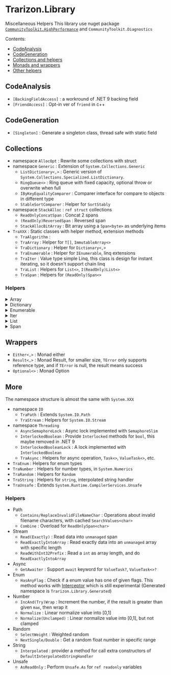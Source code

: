 ﻿# Trarizon.Library

Miscellaneous Helpers
This library use nuget package [`CommunityToolkit.HighPerformance`](https://github.com/communitytoolkit/dotnet) and `CommunityToolkit.Diagnostics` 

Contents:

- [CodeAnalysis](#CodeAnalysis)
- [CodeGeneration](#CodeGeneration)
- [Collections and helpers](#Collections)
- [Monads and wrappers](#Wrappers)
- [Other helpers](#More)

## CodeAnalysis

- `[BackingFieldAccess]` : a workround of .NET 9 backing field
- `[FriendAccess]` : Opt-in ver of `friend` in c++

## CodeGeneration

- `[Singleton]` : Generate a singleton class, thread safe with static field

## Collections

- namespace `AllocOpt` : Rewrite some collections with struct
- namespace `Generic` : Extension of `System.Collections.Generic`
    - `ListDictionary<,>` : Generic version of `System.Collections.Specialized.ListDictionary`.
    - `RingQueue<>` : Ring queue with fixed capacity, optional throw or overwrite when full
    - `IByKeyEqualityComparer` : Comparer interface for compare to objects in different type
    - `StableSortComparer` : Helper for `SortStably`
- namespace `StackAlloc` : `ref struct` collections
    - `ReadOnlyConcatSpan` : Concat 2 spans
    - `(ReadOnly)ReversedSpan` : Reversed span
    - `StackAllocBitArray` : Bit array using a `Span<byte>` as underlying items
- `TraXXX` : Static classes with helper method, extension methods
    - `TraAlgorithm` : 
    - `TraArray` : Helper for `T[]`, `ImmutableArray<>`
    - `TraDictionary` : Helper for `Dictionary<,>`
    - `TraEnumerable` : Helper for `IEnumerable`, linq extensions
    - `TraIter` : Value type simple Linq, this class is design for instant iterating, so it doesn't support chain linq
    - `TraList` : Helpers for `List<>`, `I(ReadOnly)List<>`
    - `TraSpan` : Helpers for `(ReadOnly)Span<>`

### Helpers

<details>
<summary>Array</summary>

- `MoveTo` : Move item on `fromIndex` to `toIndex`
- `SortStably` : Perform stable sort with BCL-built-in `Sort`, and `StableSortComparer`
- `EmptyIfDefault` for `ImmutableArray<>` : Return empty array if source is `null` 

</details>

<details>
<summary>Dictionary</summary>

- `GetOrAdd`

</details>

<details>
<summary>Enumerable</summary>

- Aggregation
    - `CountsMoreThan/LessThan/AtMost/AtLeast/EqualsTo/Between` : Judge size of collection
    - `IsDistinct(By)` : Check if the collection doesn't contains duplicate element
    - `IsInOrder(By)` : Check if the elements in collection is in order
    - `MinMax(By)` : Get minimun value and maximun value in one iteration
- Creation
    - `EnumerateByWhile(NotNull)` : Yield next value selected by a `Func<T, T>`, until predicate failed
- Element
    - `TryAt` : `TryXXX` version of `ElementAt`
    - `TryFirst` : `TryXXX` version of `First`
    - `FirstByMaxPriorityOrDefault` : Find the first item has priority greater than given priority, if not found, return the first item with greatest priority
    - `TrySingle` : Returning tagged union version of `Single`
- Filtering
    - `Duplicates` : Return all elements that is not distinct in collection
    - `OfNotNull` : Filter out all `null` values
    - `TakeEvery` : Yield the values in specific interval
- Joining
    - `CatesianProduct` : Catesian product
    - `Merge` : Merge 2 sorted collections
- Mapping
    - `Adjacent` : Yield the value and its next value
    - `AggregateSelect` : `Aggregate` and returns all values in processing
    - `ChunkPair/Triple` : Returning tuple version of `Chunk`
    - `WithIndex` : Yield index and item, `Index` in .NET 9
    - `Repeat` : Repeatly enumerate the collection
- Partition
    - `OfTypeWhile` : Take values until doesn't match the given type
    - `OfTypeUntil` : Take values until reach element in given type
    - `PopFront` : Split the collection into 2 parts, the first parts is return by `out` paramter
    - `PopFirst` : Get the first element, and returns the rest elements.
- Sorting
    - `Rotate` : Split the collection into 2 parts and swap them
- ToCollections
    - `EmptyIfNull` : Return empty collection if source collection is `null`
    - `ToNonEmptyListOrNull` : If collection is empty, returns `null`, else collect elements into `List<>`

</details>

<details>
<summary>Iter</summary>

These methods are implements for instant iteration, so all iterators are implements with `struct`,
but not implements `IEnumerable<>` or `IEnumerator`

Too lazy to implement all linqs, so I'll just implement what I have used.

- Creation
    - `IterateByWhile(NotNull)` : Yield next value selected by a `Func<T, T>`, until predicate failed
    - `Range` : Enumerate `int` from `start` to `end`(not include)
    - `RangeTo` : Iterate `int` from 0 to `count` with specific step
- Joining
    - `Zip` : Linq `Zip`
- Partition
    - `Take` : Linq `Take`

</details>

<details>
<summary>List</summary>

- Modification
    - `RemoveAt/RemoveRange` : overload for `Index` and `Range`
    - `MoveTo` : Move item on `fromIndex` to `toIndex`
- Views
    - `AsMemory` : Returns the `Memory` view of this list
    - `GetLookup` : Returns a view treating the list as a set
    - `GetKeyedLookup` : Returns a view treating the list as dictionary
    - `GetSortedModifier` : Returns a view through which modifying the list will keep elements in order.

</details>

<details>
<summary>Span</summary>

- Creation
    - `As(ReadOnly)Bytes` : Convert an `unmanaged` value into bytes
- Index
    - `OffsetOf` : Get the index of element by pointer substraction
    - `FindLower/UppderBoundIndex` : find the lower/upper bound in a sorted span
- Modifications
    - `MoveTo` : Move item on `fromIndex` to `toIndex`
    - `SortStably` : Perform stable sort with BCL-built-in `Sort`, and `StableSortComparer`
- Views
    - `AsReversed` : return `(ReadOnly)ReversedSpan` of the span

</details>

## Wrappers

- `Either<,>` : Monad either
- `Result<,>` : Monad Result, for smaller size, `TError` only supports reference type, and if `TError` is null, the result means success
- `Optional<>` : Monad Option

## More

The namespace structure is almost the same with `System.XXX`

- namespace `IO`
    - `TraPath` : Extends `System.IO.Path`
    - `TraStream` : Helpers for `System.IO.Stream`
- namespace `Threading`
    - `AsyncSemaphoreLock` : Async lock implemented with `SemaphoreSlim`
    - `InterlockedBoolean` : Provide `Interlocked` methods for `bool`, this maybe removed in .NET 9
    - `InterlockedBooleanLock` : A lock implemented with `InterlockedBoolean`
    - `TraAsync` : Helpers for async operation, `Task<>`, `ValueTask<>`, etc.
- `TraEnum` : Helpers for enum types
- `TraNumber` : Helpers for number types, in `System.Numerics`
- `TraRandom` : Helpers for `Random`
- `TraString` : Helpers for `string`, interpolated string handler
- `TraUnsafe` : Extends `System.Runtime.CompilerServices.Unsafe`

### Helpers

- Path
    - `Contains/ReplaceInvalidFileNameChar` : Operations about invalid filename characters, with cached `SearchValues<char>`
    - `Combine` : Overload for `ReadOnlySpan<char>`
- Stream
    - `Read(Exactly)` : Read data into `unmanaged` span
    - `ReadExactlyIntoArray` : Read exactly data into an `unmanaged` array with specific length
    - `ReadWithInt32Prefix` : Read a `int` as array length, and do `ReadExactlyIntoArray`
- Async
    - `GetAwaiter` : Support `await` keyword for `ValueTask?`, `ValueTask<>?`
- Enum
    - `HasAnyFlag` : Check if a enum value has one of given flags. This method works with [Interceptor](https://github.com/dotnet/roslyn/blob/main/docs/features/interceptors.md) which is still experimental (Generated namespace is `Trarizon.Library.Generated`)
- Number
    - `IncAnd(Try)Wrap` : Increment the number, if the result is greater than given `max`, then wrap it
    - `Normalize` : Linear normalize value into [0,1]
    - `Normalize(Unclamped)` : Linear normalize value into [0,1], but not clamped
- Random
    - `SelectWeight` : Weighted random
    - `NextSingle/Double` : Get a random float number in specific range
- String
    - `Interpolated` : provider a method for call extra constructors of `DefaultInterpolatedStringHandler`
- Unsafe
    - `AsReadOnly` : Perform `Unsafe.As` for `ref readonly` variables
